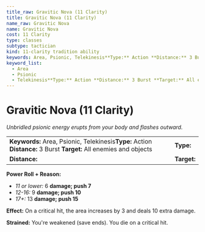 ```yaml
---
title_raw: Gravitic Nova (11 Clarity)
title: Gravitic Nova (11 Clarity)
name_raw: Gravitic Nova
name: Gravitic Nova
cost: 11 Clarity
type: classes
subtype: tactician
kind: 11-clarity tradition ability
keywords: Area, Psionic, Telekinesis**Type:** Action **Distance:** 3 Burst **Target:** All enemies and objects
keyword_list:
  - Area
  - Psionic
  - Telekinesis**Type:** Action **Distance:** 3 Burst **Target:** All enemies and objects
---
```


# Gravitic Nova (11 Clarity)

*Unbridled psionic energy erupts from your body and flashes outward.*

|                                                                                                                    |             |
| :----------------------------------------------------------------------------------------------------------------- | :---------- |
| **Keywords:** Area, Psionic, Telekinesis**Type:** Action **Distance:** 3 Burst **Target:** All enemies and objects | **Type:**   |
| **Distance:**                                                                                                      | **Target:** |

**Power Roll + Reason:**

- *11 or lower:* 6 **damage; push 7**
- *12-16:* 9 **damage; push 10**
- *17+:* 13 **damage; push 15**

**Effect:** On a critical hit, the area increases by 3 and deals 10 extra damage.

**Strained:** You're weakened (save ends). You die on a critical hit.
